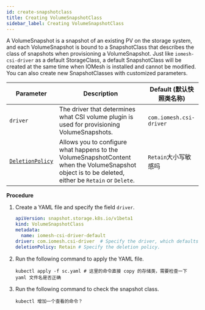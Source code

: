 ```yaml
---
id: create-snapshotclass
title: Creating VolumeSnapshotClass
sidebar_label: Creating VolumeSnapshotClass
---
```


A VolumeSnapshot is a snapshot of an existing PV on the storage system, and each VolumeSnapshot is bound to a SnapshotClass that describes the class of snapshots when provisioning a VolumeSnapshot. Just like `iomesh-csi-driver` as a default StorageClass, a default SnapshotClass will be created at the same time when IOMesh is installed and cannot be modified. You can also create new SnapshotClasses with customized parameters.


|Parameter|Description|Default (默认快照类名称)|
|---|---|---|
|`driver`| The driver that determines what CSI volume plugin is used for provisioning VolumeSnapshots. |`com.iomesh.csi-driver`|
|[`DeletionPolicy`](https://kubernetes.io/docs/concepts/storage/volume-snapshot-classes/)|Allows you to configure what happens to the VolumeSnapshotContent when the VolumeSnapshot object is to be deleted, either be `Retain` or `Delete`.|`Retain`大小写敏感吗|

**Procedure**
1. Create a YAML file and specify the field `driver`. 

    ```yaml
    apiVersion: snapshot.storage.k8s.io/v1beta1
    kind: VolumeSnapshotClass
    metadata:
      name: iomesh-csi-driver-default 
    driver: com.iomesh.csi-driver  # Specify the driver, which defaults to the driver in iomesh.yaml during manual installation. 
    deletionPolicy: Retain # Specify the deletion policy.
    ```

2. Run the following command to apply the YAML file.
  
    ```
    kubectl apply -f sc.yaml # 这里的命令直接 copy 的存储类，需要检查一下 yaml 文件名是否正确
    ```

3. Run the following command to check the snapshot class.

    ```
    kubectl 增加一个查看的命令？
    ```
